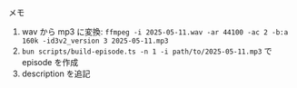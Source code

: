 メモ

1. wav から mp3 に変換: `ffmpeg -i 2025-05-11.wav -ar 44100 -ac 2 -b:a 160k -id3v2_version 3 2025-05-11.mp3`
2. `bun scripts/build-episode.ts -n 1 -i path/to/2025-05-11.mp3` で episode を作成
3. description を追記
